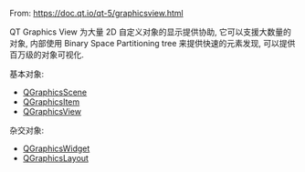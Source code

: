 From: <https://doc.qt.io/qt-5/graphicsview.html>

QT Graphics View 为大量 2D 自定义对象的显示提供协助, 它可以支援大数量的对象, 内部使用 Binary Space Partitioning tree 来提供快速的元素发现, 可以提供百万级的对象可视化.

基本对象:

* [QGraphicsScene](QGraphicsScene.md)
* [QGraphicsItem](QGraphicsItem.md)
* [QGraphicsView](QGraphicsView.md)

杂交对象:

* [QGraphicsWidget](QGraphicsWidget.md)
* [QGraphicsLayout](QGraphicsLayout.md)
